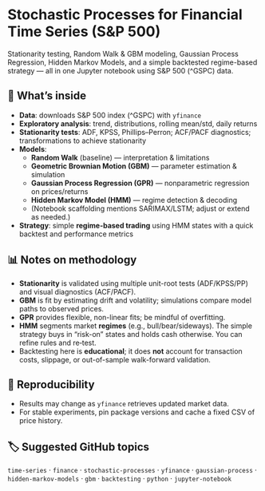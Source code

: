 # Stochastic Processes for Financial Time Series (S&P 500)

Stationarity testing, Random Walk & GBM modeling, Gaussian Process Regression, Hidden Markov Models, and a simple backtested regime-based strategy — all in one Jupyter notebook using S&P 500 (^GSPC) data.


## 🚀 What’s inside
- **Data**: downloads S&P 500 index (^GSPC) with `yfinance`
- **Exploratory analysis**: trend, distributions, rolling mean/std, daily returns
- **Stationarity tests**: ADF, KPSS, Phillips–Perron; ACF/PACF diagnostics; transformations to achieve stationarity
- **Models**:
  - **Random Walk** (baseline) — interpretation & limitations
  - **Geometric Brownian Motion (GBM)** — parameter estimation & simulation
  - **Gaussian Process Regression (GPR)** — nonparametric regression on prices/returns
  - **Hidden Markov Model (HMM)** — regime detection & decoding
  - (Notebook scaffolding mentions SARIMAX/LSTM; adjust or extend as needed.)
- **Strategy**: simple **regime-based trading** using HMM states with a quick backtest and performance metrics


## 📊 Notes on methodology
- **Stationarity** is validated using multiple unit-root tests (ADF/KPSS/PP) and visual diagnostics (ACF/PACF).
- **GBM** is fit by estimating drift and volatility; simulations compare model paths to observed prices.
- **GPR** provides flexible, non-linear fits; be mindful of overfitting.
- **HMM** segments market **regimes** (e.g., bull/bear/sideways). The simple strategy buys in “risk-on” states and holds cash otherwise. You can refine rules and re‑test.
- Backtesting here is **educational**; it does **not** account for transaction costs, slippage, or out-of-sample walk-forward validation.

## 🧪 Reproducibility
- Results may change as `yfinance` retrieves updated market data.
- For stable experiments, pin package versions and cache a fixed CSV of price history.

## 🏷️ Suggested GitHub topics
`time-series` · `finance` · `stochastic-processes` · `yfinance` · `gaussian-process` · `hidden-markov-models` · `gbm` · `backtesting` · `python` · `jupyter-notebook`

